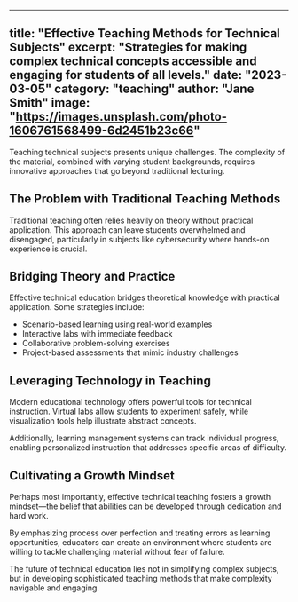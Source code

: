
---
title: "Effective Teaching Methods for Technical Subjects"
excerpt: "Strategies for making complex technical concepts accessible and engaging for students of all levels."
date: "2023-03-05"
category: "teaching"
author: "Jane Smith"
image: "https://images.unsplash.com/photo-1606761568499-6d2451b23c66"
---

Teaching technical subjects presents unique challenges. The complexity of the material, combined with varying student backgrounds, requires innovative approaches that go beyond traditional lecturing.

## The Problem with Traditional Teaching Methods

Traditional teaching often relies heavily on theory without practical application. This approach can leave students overwhelmed and disengaged, particularly in subjects like cybersecurity where hands-on experience is crucial.

## Bridging Theory and Practice

Effective technical education bridges theoretical knowledge with practical application. Some strategies include:

- Scenario-based learning using real-world examples
- Interactive labs with immediate feedback
- Collaborative problem-solving exercises
- Project-based assessments that mimic industry challenges

## Leveraging Technology in Teaching

Modern educational technology offers powerful tools for technical instruction. Virtual labs allow students to experiment safely, while visualization tools help illustrate abstract concepts.

Additionally, learning management systems can track individual progress, enabling personalized instruction that addresses specific areas of difficulty.

## Cultivating a Growth Mindset

Perhaps most importantly, effective technical teaching fosters a growth mindset—the belief that abilities can be developed through dedication and hard work.

By emphasizing process over perfection and treating errors as learning opportunities, educators can create an environment where students are willing to tackle challenging material without fear of failure.

The future of technical education lies not in simplifying complex subjects, but in developing sophisticated teaching methods that make complexity navigable and engaging.
